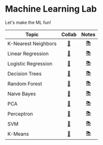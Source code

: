 # Machine Learning Lab

Let's make the ML fun! 

| Topic                                                      |                           Collab                             |                          Notes                              |
| ----------------------------------------------------------- | :----------------------------------------------------------: | :----------------------------------------------------------: |
| K-Nearest Neighbors                                        | [:notebook:](collab/linear-regression.ipynb)                                             |                   [:books:](#)                                |
| Linear Regression                                           | [:notebook:](#)                                             |                   [:books:](#)                                |
| Logistic Regression                                         | [:notebook:](#)                                             |                   [:books:](#)                                |
| Decision Trees                                              | [:notebook:](#)                                             |                   [:books:](#)                                |
| Random Forest                                               | [:notebook:](#)                                             |                   [:books:](#)                                |
| Naive Bayes                                                 | [:notebook:](#)                                             |                   [:books:](#)                                |
| PCA                                                         | [:notebook:](#)                                             |                   [:books:](#)                                |
| Perceptron                                                  | [:notebook:](#)                                             |                   [:books:](#)                                |
| SVM                                                         | [:notebook:](#)                                             |                   [:books:](#)                                |
| K-Means                                                     | [:notebook:](#)                                             |                   [:books:](#)                                |

